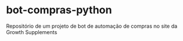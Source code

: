 # bot-compras-python
Repositório de um projeto de bot de automação de compras no site da Growth Supplements
